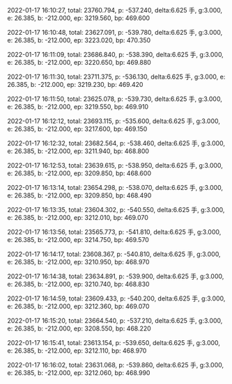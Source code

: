 2022-01-17 16:10:27, total: 23760.794, p: -537.240, delta:6.625 手, g:3.000, e: 26.385, b: -212.000, ep: 3219.560, bp: 469.600

2022-01-17 16:10:48, total: 23627.091, p: -539.780, delta:6.625 手, g:3.000, e: 26.385, b: -212.000, ep: 3223.020, bp: 470.350

2022-01-17 16:11:09, total: 23686.840, p: -538.390, delta:6.625 手, g:3.000, e: 26.385, b: -212.000, ep: 3220.650, bp: 469.880

2022-01-17 16:11:30, total: 23711.375, p: -536.130, delta:6.625 手, g:3.000, e: 26.385, b: -212.000, ep: 3219.230, bp: 469.420

2022-01-17 16:11:50, total: 23625.078, p: -539.730, delta:6.625 手, g:3.000, e: 26.385, b: -212.000, ep: 3219.550, bp: 469.910

2022-01-17 16:12:12, total: 23693.115, p: -535.600, delta:6.625 手, g:3.000, e: 26.385, b: -212.000, ep: 3217.600, bp: 469.150

2022-01-17 16:12:32, total: 23682.564, p: -538.460, delta:6.625 手, g:3.000, e: 26.385, b: -212.000, ep: 3211.940, bp: 468.800

2022-01-17 16:12:53, total: 23639.615, p: -538.950, delta:6.625 手, g:3.000, e: 26.385, b: -212.000, ep: 3209.850, bp: 468.600

2022-01-17 16:13:14, total: 23654.298, p: -538.070, delta:6.625 手, g:3.000, e: 26.385, b: -212.000, ep: 3209.850, bp: 468.490

2022-01-17 16:13:35, total: 23604.302, p: -540.550, delta:6.625 手, g:3.000, e: 26.385, b: -212.000, ep: 3212.010, bp: 469.070

2022-01-17 16:13:56, total: 23565.773, p: -541.810, delta:6.625 手, g:3.000, e: 26.385, b: -212.000, ep: 3214.750, bp: 469.570

2022-01-17 16:14:17, total: 23608.367, p: -540.810, delta:6.625 手, g:3.000, e: 26.385, b: -212.000, ep: 3210.950, bp: 468.970

2022-01-17 16:14:38, total: 23634.891, p: -539.900, delta:6.625 手, g:3.000, e: 26.385, b: -212.000, ep: 3210.740, bp: 468.830

2022-01-17 16:14:59, total: 23609.433, p: -540.200, delta:6.625 手, g:3.000, e: 26.385, b: -212.000, ep: 3212.360, bp: 469.070

2022-01-17 16:15:20, total: 23664.540, p: -537.210, delta:6.625 手, g:3.000, e: 26.385, b: -212.000, ep: 3208.550, bp: 468.220

2022-01-17 16:15:41, total: 23613.154, p: -539.650, delta:6.625 手, g:3.000, e: 26.385, b: -212.000, ep: 3212.110, bp: 468.970

2022-01-17 16:16:02, total: 23631.068, p: -539.860, delta:6.625 手, g:3.000, e: 26.385, b: -212.000, ep: 3212.060, bp: 468.990